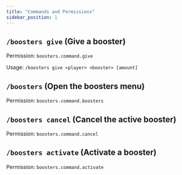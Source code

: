 ```yaml
---
title: "Commands and Permissions"
sidebar_position: 1
---
```


## `/boosters give` (Give a booster)
Permission: `boosters.command.give`

Usage: `/boosters give <player> <booster> [amount]`

## `/boosters` (Open the boosters menu)
Permission: `boosters.command.boosters`

## `/boosters cancel` (Cancel the active booster)
Permission: `boosters.command.cancel`

## `/boosters activate` (Activate a booster)
Permission: `boosters.command.activate`